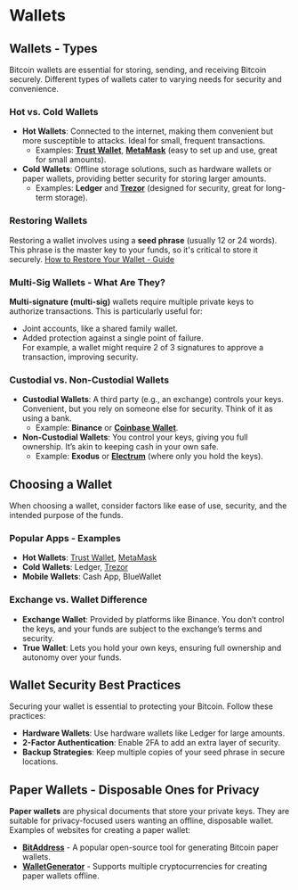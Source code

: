 
# Wallets

## Wallets - Types
Bitcoin wallets are essential for storing, sending, and receiving Bitcoin securely. Different types of wallets cater to varying needs for security and convenience.

### Hot vs. Cold Wallets
- **Hot Wallets**: Connected to the internet, making them convenient but more susceptible to attacks. Ideal for small, frequent transactions.
  <!-- ![Hot Wallet Example](https://www.investopedia.com/thmb/vsXcdchgpuySmPDAqJb9WUT6Bdc=/1500x0/filters:no_upscale():max_bytes(150000):strip_icc()/Hotwallet-vs-Coldwallet-d6d6bb8a8c8445d6bc56888e999a23e6.png) -->
  - Examples: **[Trust Wallet](https://trustwallet.com)**, **[MetaMask](https://metamask.io)** (easy to set up and use, great for small amounts).
- **Cold Wallets**: Offline storage solutions, such as hardware wallets or paper wallets, providing better security for storing larger amounts.
  <!-- ![Cold Wallet Example](https://www.investopedia.com/thmb/vwsf3MxSzrm0xECXcP7eZZ_yF7w=/1500x0/filters:no_upscale():max_bytes(150000):strip_icc()/cryptocoldstorage-fcd38cd6924748c9b689e86e67417072.png) -->
  - Examples: **Ledger** and **[Trezor](https://trezor.io)** (designed for security, great for long-term storage).


### Restoring Wallets
Restoring a wallet involves using a **seed phrase** (usually 12 or 24 words). This phrase is the master key to your funds, so it's critical to store it securely. 
[How to Restore Your Wallet - Guide](https://cointelegraph.com/learn/how-to-recover-a-crypto-wallet)

### Multi-Sig Wallets - What Are They?
**Multi-signature (multi-sig)** wallets require multiple private keys to authorize transactions. This is particularly useful for:
- Joint accounts, like a shared family wallet.
- Added protection against a single point of failure.  
For example, a wallet might require 2 of 3 signatures to approve a transaction, improving security.

### Custodial vs. Non-Custodial Wallets
- **Custodial Wallets**: A third party (e.g., an exchange) controls your keys. Convenient, but you rely on someone else for security. Think of it as using a bank.
  - Example: **Binance** or **[Coinbase Wallet](https://wallet.coinbase.com)**.
- **Non-Custodial Wallets**: You control your keys, giving you full ownership. It’s akin to keeping cash in your own safe.
  - Example: **Exodus** or **[Electrum](https://electrum.org)** (where only you hold the keys).

## Choosing a Wallet
When choosing a wallet, consider factors like ease of use, security, and the intended purpose of the funds.

### Popular Apps - Examples
- **Hot Wallets**: [Trust Wallet](https://trustwallet.com), [MetaMask](https://metamask.io)
- **Cold Wallets**: Ledger, [Trezor](https://trezor.io)
- **Mobile Wallets**: Cash App, BlueWallet

### Exchange vs. Wallet Difference
- **Exchange Wallet**: Provided by platforms like Binance. You don’t control the keys, and your funds are subject to the exchange’s terms and security.
- **True Wallet**: Lets you hold your own keys, ensuring full ownership and autonomy over your funds.

## Wallet Security Best Practices
Securing your wallet is essential to protecting your Bitcoin. Follow these practices:

- **Hardware Wallets**: Use hardware wallets like Ledger for large amounts.
- **2-Factor Authentication**: Enable 2FA to add an extra layer of security.
- **Backup Strategies**: Keep multiple copies of your seed phrase in secure locations.

## Paper Wallets - Disposable Ones for Privacy
**Paper wallets** are physical documents that store your private keys. They are suitable for privacy-focused users wanting an offline, disposable wallet.  Examples of websites for creating a paper wallet:
  - **[BitAddress](https://www.bitaddress.org)** - A popular open-source tool for generating Bitcoin paper wallets.
  - **[WalletGenerator](https://www.walletgenerator.net)** - Supports multiple cryptocurrencies for creating paper wallets offline.
